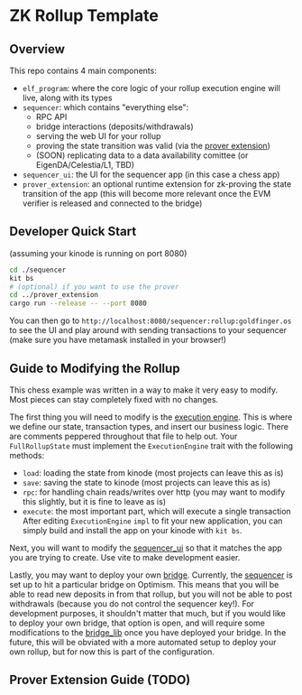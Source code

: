 # ZK Rollup Template
## Overview
This repo contains 4 main components:
- `elf_program`: where the core logic of your rollup execution engine will live, along with its types
- `sequencer`: which contains "everything else":
  - RPC API
  - bridge interactions (deposits/withdrawals)
  - serving the web UI for your rollup
  - proving the state transition was valid (via the [prover extension](./prover_extension/))
  - (SOON) replicating data to a data availability comittee (or EigenDA/Celestia/L1, TBD)
- `sequencer_ui`: the UI for the sequencer app (in this case a chess app)
- `prover_extension`: an optional runtime extension for zk-proving the state transition of the app (this will become more relevant once the EVM verifier is released and connected to the bridge)

## Developer Quick Start
(assuming your kinode is running on port 8080)
```bash
cd ./sequencer
kit bs
# (optional) if you want to use the prover
cd ../prover_extension
cargo run --release -- --port 8080
```
You can then go to `http://localhost:8080/sequencer:rollup:goldfinger.os` to see the UI and play around with sending transactions to your sequencer (make sure you have metamask installed in your browser!)

## Guide to Modifying the Rollup
This chess example was written in a way to make it very easy to modify.
Most pieces can stay completely fixed with no changes.

The first thing you will need to modify is the [execution engine](./elf_program/src/engine.rs).
This is where we define our state, transaction types, and insert our business logic.
There are comments peppered throughout that file to help out.
Your `FullRollupState` must implement the `ExecutionEngine` trait with the following methods:
- `load`: loading the state from kinode (most projects can leave this as is)
- `save`: saving the state to kinode (most projects can leave this as is)
- `rpc`: for handling chain reads/writes over http (you may want to modify this slightly, but it is fine to leave as is)
- `execute`: the most important part, which will execute a single transaction
After editing `ExecutionEngine` `impl` to fit your new application, you can simply build and install the app on your kinode with `kit bs`.

Next, you will want to modify the [sequencer_ui](./sequencer_ui/) so that it matches the app you are trying to create.
Use vite to make development easier.

Lastly, you may want to deploy your own [bridge](https://github.com/kinode-dao/chess-bridge).
Currently, the [sequencer](./sequencer/sequencer/src/lib.rs) is set up to hit a particular bridge on Optimism.
This means that you will be able to read new deposits in from that rollup, but you will not be able to post withdrawals (because you do not control the sequencer key!).
For development purposes, it shouldn't matter that much, but if you would like to deploy your own bridge, that option is open, and will require some modifications to the [bridge_lib](./sequencer/sequencer/src/bridge_lib.rs) once you have deployed your bridge.
In the future, this will be obviated with a more automated setup to deploy your own rollup, but for now this is part of the configuration.

## Prover Extension Guide (TODO)